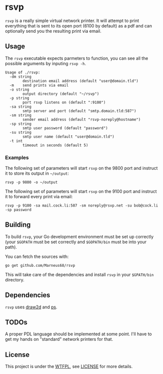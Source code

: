 # rsvp

`rsvp` is a really simple virtual network printer. It will attempt to print everything that is sent to its open port (6100 by default) as a pdf and can optionally send you the resulting print via email.

## Usage

The `rsvp` executable expects parmeters to function, you can see all the possible arguments by inputing `rsvp -h`.

    Usage of ./rsvp:
      -dm string
            destination email address (default "user@domain.tld")
      -m	send prints via email
      -o string
            output directory (default "~/rsvp")
      -p string
            port rsvp listens on (default ":9100")
      -sa string
            smtp server and port (default "smtp.domain.tld:587")
      -sm string
            sender email address (default "rsvp-noreply@hostname")
      -sp string
            smtp user password (default "password")
      -su string
            smtp user name (default "user@domain.tld")
      -t int
            timeout in seconds (default 5)

### Examples

The following set of parameters will start `rsvp` on the 9800 port and instruct it to store its output in `~/output`:

    rsvp -p 9800 -o ~/output

The following set of parameters will start `rsvp` on the 9100 port and instruct it to forward every print via email:

    rsvp -p 9100 -sa mail.cock.li:587 -sm noreply@rsvp.net -su bob@cock.li -sp password

## Building

To build `rsvp`, your Go development environment must be set up correctly (your `$GOPATH` must be set correctly and `$GOPATH/bin` must be into your path).

You can fetch the sources with:

    go get github.com/Marneus68/rsvp

This will take care of the dependencies and install `rsvp` in your `$GPATH/bin` directory.

## Dependencies

`rsvp` uses [draw2d](https://github.com/llgcode/draw2d) and [ps](https://github.com/llgcode/ps).

## TODOs

A proper PDL language should be implemented at some point. I'll have to get my hands on "standard" network printers for that.

## License

This project is under the [WTFPL](http://www.wtfpl.net/), see [LICENSE](https://raw.githubusercontent.com/Marneus68/rsvp/master/LICENSE) for more details.


